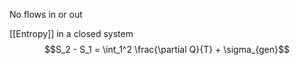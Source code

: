 No flows in or out

[[Entropy]] in a closed system
$$S_2 - S_1 = \int_1^2 \frac{\partial Q}{T} + \sigma_{gen}$$  
